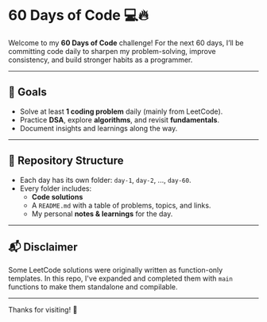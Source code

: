 # 60 Days of Code 💻🔥

Welcome to my **60 Days of Code** challenge! For the next 60 days, I’ll be committing code daily to sharpen my problem-solving, improve consistency, and build stronger habits as a programmer.

---

## 🚀 Goals

- Solve at least **1 coding problem** daily (mainly from LeetCode).
- Practice **DSA**, explore **algorithms**, and revisit **fundamentals**.
- Document insights and learnings along the way.

---

## 📁 Repository Structure

- Each day has its own folder: `day-1`, `day-2`, ..., `day-60`.
- Every folder includes:
  - **Code solutions**
  - A `README.md` with a table of problems, topics, and links.
  - My personal **notes & learnings** for the day.

---

## 📬 Disclaimer

Some LeetCode solutions were originally written as function-only templates. In this repo, I've expanded and completed them with `main` functions to make them standalone and compilable.

---

Thanks for visiting! 🚀
